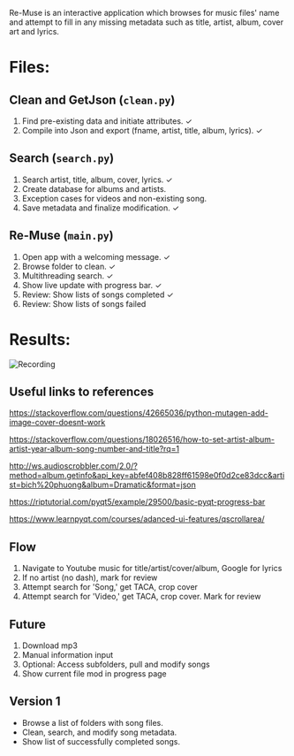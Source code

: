 Re-Muse is an interactive application which browses for music files' name and attempt to fill in any missing metadata such as title, artist, album, cover art and lyrics. 

# Files:

## Clean and GetJson (`clean.py`)

1. Find pre-existing data and initiate attributes. ✓
2. Compile into Json and export (fname, artist, title, album, lyrics). ✓


## Search (`search.py`)

1. Search artist, title, album, cover, lyrics. ✓
2. Create database for albums and artists.
3. Exception cases for videos and non-existing song.
4. Save metadata and finalize modification. ✓

## Re-Muse (`main.py`)

1. Open app with a welcoming message. ✓
2. Browse folder to clean. ✓
3. Multithreading search. ✓
4. Show live update with progress bar. ✓
5. Review: Show lists of songs completed ✓
6. Review: Show lists of songs failed

# Results:

![Recording](src/remuse_ver1.gif)

## Useful links to references

https://stackoverflow.com/questions/42665036/python-mutagen-add-image-cover-doesnt-work

https://stackoverflow.com/questions/18026516/how-to-set-artist-album-artist-year-album-song-number-and-title?rq=1

http://ws.audioscrobbler.com/2.0/?method=album.getinfo&api_key=abfef408b828ff61598e0f0d2ce83dcc&artist=bich%20phuong&album=Dramatic&format=json

https://riptutorial.com/pyqt5/example/29500/basic-pyqt-progress-bar

https://www.learnpyqt.com/courses/adanced-ui-features/qscrollarea/


## Flow
1. Navigate to Youtube music for title/artist/cover/album, Google for lyrics
2. If no artist (no dash), mark for review
3. Attempt search for 'Song,' get TACA, crop cover
4. Attempt search for 'Video,' get TACA, crop cover. Mark for review

## Future
1. Download mp3
2. Manual information input
3. Optional: Access subfolders, pull and modify songs
4. Show current file mod in progress page


## Version 1 

- Browse a list of folders with song files.
- Clean, search, and modify song metadata.
- Show list of successfully completed songs.